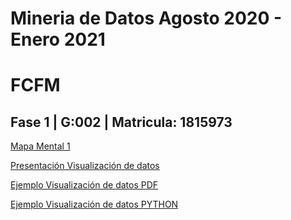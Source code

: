 # Mineria de Datos Agosto 2020 - Enero 2021

# FCFM

## Fase 1 | G:002 | Matricula: 1815973

[Mapa Mental 1](https://github.com/PilarAbigailMendozaAlvarez/Mineria-de-Datos-Agosto-2020---Enero-2021/blob/master/MapaMental_1_1815973.pdf)

[Presentación Visualización de datos](https://github.com/PilarAbigailMendozaAlvarez/Mineria-de-Datos-Agosto-2020---Enero-2021/blob/master/Presentacion_Visualizacion%20de%20datos_002.pdf)

[Ejemplo Visualización de datos PDF](https://github.com/PilarAbigailMendozaAlvarez/Mineria-de-Datos-Agosto-2020---Enero-2021/blob/master/Ejemplo_Visualizaci%C3%B3n%20de%20datos_002.pdf)

[Ejemplo Visualización de datos PYTHON](https://github.com/PilarAbigailMendozaAlvarez/Mineria-de-Datos-Agosto-2020---Enero-2021/blob/master/Visualizaci%C3%B3n.ipynb)
